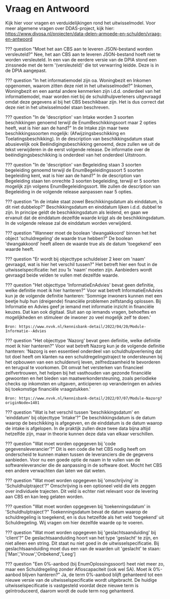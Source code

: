 # Vraag en Antwoord 

Kijk hier voor vragen en verduidelijkingen rond het uitwisselmodel. Voor meer algemene vragen over DDAS-project,  kijk hier: https://www.divosa.nl/projecten/data-delen-armoede-en-schulden/vraag-en-antwoord 

??? question "Moet het aan CBS aan te leveren JSON-bestand worden versleuteld?"
    Nee, het aan CBS aan te leveren JSON-bestand hoeft niet te worden versleuteld. In een van de eerdere versie van de DPIA stond een zinssnede met de term '(versleuteld)' die tot verwarring leidde. Deze is in de DPIA aangepast. 

??? question "In het informatiemodel zijn oa. Woningbezit en Inkomen opgenomen, waarom zitten deze niet in het uitwisselmodel?"
    Inkomen, Woningbezit en een aantal andere kenmerken zijn i.d.d. onderdeel van het informatiemodel, maar worden niet bij de schuldhulpverleners uitgevraagd omdat deze gegevens al bij het CBS beschikbaar zijn. Het is dus correct dat deze niet in het uitwisselmodel staan beschreven.

??? question "In de 'description' van Intake worden 3 soorten beschikkingen genoemd terwijl de EnumBeschikkingsoort maar 2 opties heeft, wat is hier aan de hand?"
    In de Intake zijn maar twee beschikkingssoorten mogelijk: (Afwijzingsbeschikking en Toelatingsbeschikking). In de description van beschikkingsdatum staat abusievelijk ook Beëindigingsbeschikking genoemd, deze zullen we uit de tekst verwijderen in de eerst volgende release. De informatie over de beëindigingsbeschikking is onderdeel van het onderdeel Uitstroom.

??? question "In de 'description' van Begeleiding staan 3 soorten begeleiding genoemd terwijl de EnumBegeleidingssoort 5 soorten begeleiding kent, wat is hier aan de hand?"
    In de description van Begeleiding staan ten onrechte 3 soorten begeleiding, terwijl er 5 soorten mogelijk zijn volgens EnumBegeleidingssort. We zullen de description van Begeleiding in de volgende release aanpassen naar 5 opties.

??? question "In de intake staat zowel Beschikkingsdatum als einddatum, is dit niet dubbelop?"
    Beschikkingsdatum en einddatum lijken i.d.d. dubbel te zijn. In principe geldt de beschikkingsdatum als leidend, en gaan we ervanuit dat de einddatum dezelfde waarde krijgt als de beschikkingsdatum. In de volgende release zal de einddatum worden verwijderd.

??? question "Wanneer moet de boolean 'dwangakkoord' binnen het het object 'schuldregeling' de waarde true hebben?"
    De boolean 'dwangakkoord' heeft alleen de waarde true als de datum 'toegekend' een waarde heeft.

??? question "Er wordt bij objecttype schuldeiser 2 keer om 'naam' gevraagd, wat is hier het verschil tussen?"
    Het betreft hier een fout in de uitwisselspecificatie: het zou 1x 'naam' moeten zijn. Aanbieders wordt gevraagd beide velden te vullen met dezelfde waarde.

??? question "Het objecttype 'InformatieEnAdvies' bevat geen definitie, welke definitie moet ik hier hanteren?"
    Voor wat betreft InformatieEnAdvies kun je de volgende definitie hanteren: 'Sommige inwoners kunnen met een beetje hulp hun (dreigende) financiële problemen zelfstandig oplossen. Bij Informatie en Advies geef je iemand met informatie inzicht in financiële keuzes. Dat kan ook digitaal. Sluit aan op iemands vragen, behoeftes en mogelijkheden en stimuleer de inwoner zo veel mogelijk zelf te doen.' 
    
    Bron: https://www.nvvk.nl/kennisbank-detail/2022/04/20/Module-Informatie--Advies

??? question "Het objecttype 'Nazorg' bevat geen definitie, welke definitie moet ik hier hanteren?"
    Voor wat betreft Nazorg kun je de volgende definitie hanteren: 'Nazorg is een essentieel onderdeel van schuldhulpverlening dat tot doel heeft om klanten na een schuldregelingstraject te ondersteunen bij het opbouwen van een schuldenvrij leven, zelfredzaamheid te bevorderen en terugval te voorkomen. Dit omvat het versterken van financieel zelfvertrouwen, het helpen bij het vasthouden van gezonde financiële gewoonten en het bieden van maatwerkondersteuning, zoals periodieke checks op inkomsten en uitgaven, anticiperen op veranderingen en advies bij toekomstige financiële vraagstukken.' 
    
    Bron: https://www.nvvk.nl/kennisbank-detail/2022/07/07/Module-Nazorg?originNode=1401

??? question "Wat is het verschil tussen 'beschikkingsdatum' en 'einddatum' bij objecttype 'Intake'?"
    De beschikkingsdatum is de datum waarop de beschikking is afgegeven, en de einddatum is de datum waarop de intake is afgelopen. In de praktijk zullen deze twee data bijna altijd hetzelfde zijn, maar in theorie kunnen deze data van elkaar verschillen.

??? question "Wat moet worden opgegeven bij 'code gegevensleverancier'?"
    Dit is een code die het CBS nodig heeft om onderscheid te kunnen maken tussen de leveranciers die de gegevens aanbieden. Voor nu een goede optie de naam in te vullen van de softwareleverancier die de aanpassing in de software doet. Mocht het CBS een andere verwachten dan laten we dat weten.

??? question "Wat moet worden opgegeven bij 'omschrijving' in 'Schuldhulptraject'?"
    Omschrijving is een optioneel veld die iets zeggen over individuele trajecten. Dit veld is echter niet relevant voor de levering aan CBS en kan leeg gelaten worden.

??? question "Wat moet worden opgegeven bij 'toekenningsdatum' in 'Schuldhulptraject'?"
    Toekenningsdatum bevat de datum waarop de schuldregeling is toegekend, en is dus hetzelfde als het veld ‘toegekend’ uit Schuldregeling. Wij vragen om hier dezelfde waarde op te voeren.

??? question "Wat moet worden opgegeven bij 'geslachtsaanduiding' bij 'client'?"
    De geslachtsaanduiding hoort van het type 'geslacht' te zijn, en niet alleen een string. Dit staat nu niet goed in de uitwisselspecificatie. Bij geslachtsaanduiding moet dus een van de waarden uit 'geslacht' te staan: ['Man','Vrouw','Onbekend','Leeg']

??? question "Een 0%-aanbod (bij EnumOplossingssoort) heet niet meer zo, maar een Schuldregeling zonder Afloscapaciteit (ook wel SA). Moet ik 0%-aanbod blijven hanteren?"
    Ja, de term 0%-aanbod blijft gehanteerd tot een nieuwe versie van de uitwisselspecificatie wordt uitgebracht. De huidige uitwisselspecificatie is vastgesteld voordat deze nieuwe term is geïntroduceerd, daarom wordt de oude term nog gehanteerd.
 


 
 